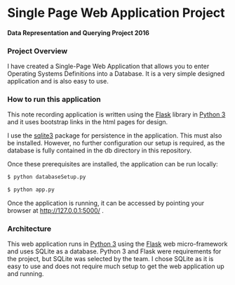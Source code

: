 # Single Page Web Application Project
#### Data Representation and Querying Project 2016

### Project Overview
I have created a Single-Page Web Application that allows you to enter Operating Systems Definitions into a Database. It is a very simple designed application and is also easy to use.

### How to run this application
This note recording application is written using the [Flask](http://flask.pocoo.org/) library in [Python 3](https://www.python.org) and it uses bootstrap links in the html pages for design.

I use the [sqlite3](https://docs.python.org/2/library/sqlite3.html) package for persistence in the application.
This must also be installed.
However, no further configuration our setup is required, as the database is fully contained in the db directory in this repository.

Once these prerequisites are installed, the application can be run locally:
```bash
$ python databaseSetup.py
```
```bash
$ python app.py
```
Once the application is running, it can be accessed by pointing your browser at http://127.0.0.1:5000/ .

### Architecture
This web application runs in [Python 3](https://www.python.org) using the [Flask](http://flask.pocoo.org/) web micro-framework and uses SQLite as a database.
Python 3 and Flask were requirements for the project, but SQLite was selected by the team.
I chose SQLite as it is easy to use and does not require much setup to get the web application up and running.

